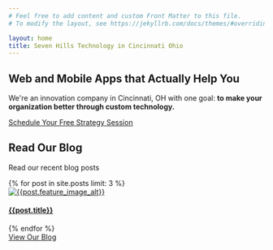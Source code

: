 ```yaml
---
# Feel free to add content and custom Front Matter to this file.
# To modify the layout, see https://jekyllrb.com/docs/themes/#overriding-theme-defaults

layout: home
title: Seven Hills Technology in Cincinnati Ohio
---
```


<section class="sh-landing-intro landing-big-background home">
    <h1>Web and Mobile Apps that Actually Help You</h1>
    <p>
        We're an innovation company in Cincinnati, OH with one goal: <strong>to make your organization better through custom technology.</strong>
    </p>
    <div class="cta-button-wrapper"> 
        <a class="cta-button" href="https://app.hubspot.com/meetings/bradgardner/1-hour-consultation"
            rel="noreferrer" target="_blank">Schedule Your Free Strategy Session</a>
    </div>
</section>





<section class="sh-white-band">
    <h2>Read Our Blog</h2>
    <p>Read our recent blog posts</p>
    <div class="sh-blog">
        {% for post in site.posts limit: 3 %}
        <div class="post">
            <a href="{{post.url}}" alt="{{post.title}}">
                <img src="{{ post.feature_image_url }}" alt="{{post.feature_image_alt}}">
                <div>
                    <h4>{{post.title}}</h4>
                </div>
            </a>
        </div>
        {% endfor %}
    </div>
    <div class="default-button-wrapper"> 
        <a class="default-button" href="/blog">View Our Blog</a>
    </div>
</section>
<!-- <section class="sh-clients">Clients</section> -->